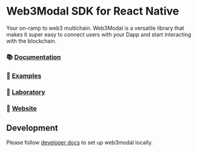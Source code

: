 # Web3Modal SDK for React Native

Your on-ramp to web3 multichain. Web3Modal is a versatile library that makes it super easy to connect users with your Dapp and start interacting with the blockchain.

### 📚 [Documentation](https://docs.walletconnect.com/2.0/reactnative/web3modal/Installation)

### 🔎 [Examples](https://github.com/WalletConnect/react-native-examples/tree/main/dapps/v2Explorer)

### 🧪 [Laboratory](https://lab.web3modal.com)

### 🔗 [Website](https://web3modal.com)


## Development

Please follow [developer docs](./.github/docs/development.md) to set up web3modal locally.
